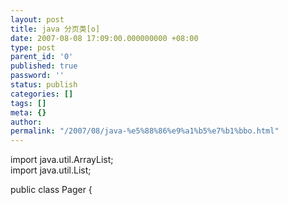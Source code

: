 ```yaml
---
layout: post
title: java 分页类[o]
date: 2007-08-08 17:09:00.000000000 +08:00
type: post
parent_id: '0'
published: true
password: ''
status: publish
categories: []
tags: []
meta: {}
author: 
permalink: "/2007/08/java-%e5%88%86%e9%a1%b5%e7%b1%bbo.html"
---
```

import java.util.ArrayList;  
import java.util.List;

public class Pager {

